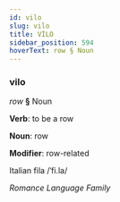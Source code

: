 ```yaml
---
id: vilo
slug: vilo
title: VİLO
sidebar_position: 594
hoverText: row § Noun
---
```


### vilo

*row* **§** Noun

**Verb**: to be a row

**Noun**: row

**Modifier**: row-related

Italian fila /ˈfi.la/

*Romance Language Family*